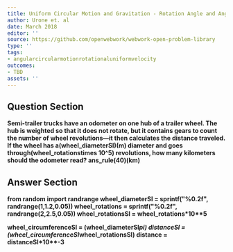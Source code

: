 ```yaml
---
title: Uniform Circular Motion and Gravitation - Rotation Angle and Angular Velocity
author: Urone et. al
date: March 2018
editor: ''
source: https://github.com/openwebwork/webwork-open-problem-library
type: ''
tags:
- angularcircularmotionrotationaluniformvelocity
outcomes:
- TBD
assets: ''
---
```


## Question Section 

<b>
Semi-trailer trucks have an odometer on one hub of a trailer wheel. The hub is weighted so that it does not rotate, but it contains gears to count the number of wheel revolutions—it then calculates the distance traveled. If the wheel has a(wheel_diameterSI)(m) diameter and goes through(wheel_rotationstimes 10^5) revolutions, how many kilometers should the odometer read? 
ans_rule(40)(km)


## Answer Section

from random import randrange
wheel_diameterSI = sprintf("%0.2f", randrange(1,1.2,0.05))
wheel_rotations  = sprintf("%0.2f", randrange(2,2.5,0.05))
wheel_rotationsSI = wheel_rotations*10**5 

wheel_circumferenceSI = (wheel_diameterSI*pi)
distanceSI = (wheel_circumferenceSI*wheel_rotationsSI)
distance = distanceSI*10**-3